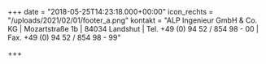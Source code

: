 +++
date = "2018-05-25T14:23:18.000+00:00"
icon_rechts = "/uploads/2021/02/01/footer_a.png"
kontakt = "ALP Ingenieur GmbH & Co. KG | Mozartstraße 1b | 84034 Landshut | Tel. +49 (0) 94 52 / 854 98 - 00</a> | Fax. +49 (0) 94 52 / 854 98 - 99"

+++

